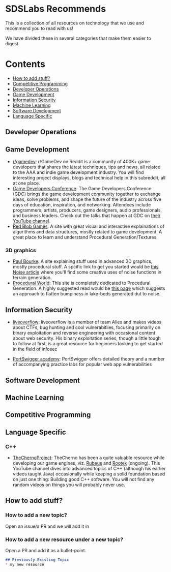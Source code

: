 # SDSLabs Recommends

This is a collection of all resources on technology that we use and recommend you to read with us!

We have divided these in several categories that make them easier to digest.

# Contents
* [How to add stuff?](#How-to-add-stuff)
* [Competitive Programming](#Competitive-Programming)
* [Developer Operations](#Developer-Operations)
* [Game Development](#Game-Development)
* [Information Security](#Information-Security)
* [Machine Learning](#Machine-Learning)
* [Software Development](#Software-Development)
* [Language Specific](#Language-Specific)

## Developer Operations

## Game Development
* [r/gamedev](https://www.reddit.com/r/gamedev/): r/GameDev on Reddit is a community of 400K+ game developers that shares the latest techniques, tips and news, all related to the AAA and indie game development industry. You will find interesting project displays, blogs and technical help in this subreddit, all at one place.
* [Game Developers Conference](https://www.gdconf.com/): The Game Developers Conference (GDC) brings the game development community together to exchange ideas, solve problems, and shape the future of the industry across five days of education, inspiration, and networking. Attendees include programmers, artists, producers, game designers, audio professionals, and business leaders. Check out the talks that happen at GDC on [their YouTube channel](https://www.youtube.com/channel/UC0JB7TSe49lg56u6qH8y_MQ).
* [Red Blob Games](https://www.redblobgames.com/): A site with great visual and interactive explainations of algorithms and data structures, mostly related to game development. A great place to learn and understand Procedural Generation/Textures. 

### 3D graphics

* [Paul Bourke](http://paulbourke.net/): A site explaining stuff used in advanced 3D graphics, mostly procedural stuff. A spcific link to get you started would be [this Noise article](http://paulbourke.net/fractals/noise/) where you'll find some creative uses of noise functions in terrain generation.
* [Procedural World](http://procworld.blogspot.com/): This site is completely dedicated to Procedural Generation. A highly suggested read would be [this page](http://procworld.blogspot.com/2014/01/leveling-lakes.html) which suggests an approach to flatten bumpiness in lake-beds generated dut to noise.

## Information Security
* [liveoverflow](https://www.youtube.com/channel/UClcE-kVhqyiHCcjYwcpfj9w): liveoverflow is a member of team Alles and makes videos about CTFs, bug hunting and cool vulnerabitlies, focusing primarily on binary exploitation and reverse engineering with occasional content about web security. His binary exploitation series, though a little tough to follow at first, is a great resource for beginners looking to get started in the field of infosec

* [PortSwigger academy](https://portswigger.net/web-security): PortSwigger offers detailed theory and a number of accompanying practice labs for popular web app vulnerabilities

## Software Development

## Machine Learning

## Competitive Programming

## Language Specific

### C++

* [TheChernoProject](https://www.youtube.com/user/TheChernoProject): TheCherno has been a quite valuable resource while developing our game engines, viz. [Rubeus](https://github.com/sdslabs/rootex) and [Rootex](https://github.com/sdslabs/rootex) (ongoing). This YouTube channel dives into advanced topics of C++ (although his earlier videos taught Java) occasionally while keeping a solid foundation based on just one thing: Building good C++ software. You will not find any random videos on things you will probably never use.

## How to add stuff?

### How to add a new topic?

Open an issue/a PR and we will add it in

### How to add a new resource under a new topic?

Open a PR and add it as a bullet-point.

```md
## Previously Existing Topic
* my new resource
```
